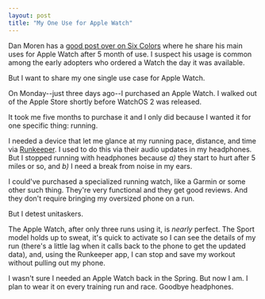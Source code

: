 ```yaml
---
layout: post
title: "My One Use for Apple Watch"
---
```


Dan Moren has a [good post over on Six Colors](http://sixcolors.com/post/2015/09/five-months-in-what-i-use-my-apple-watch-for/) where he share his main uses for Apple Watch after 5 month of use. I suspect his usage is common among the early adopters who ordered a Watch the day it was available.

But I want to share my one single use case for Apple Watch. 

On Monday--just three days ago--I purchased an Apple Watch. I walked out of the Apple Store shortly before WatchOS 2 was released.

It took me five months to purchase it and I only did because I wanted it for one specific thing: running.

I needed a device that let me glance at my running pace, distance, and time via [Runkeeper](http://runkeeper.com). I used to do this via their audio updates in my headphones. But I stopped running with headphones because _a)_ they start to hurt after 5 miles or so, and _b)_ I need a break from noise in my ears.

I could've purchased a specialized running watch, like a Garmin or some other such thing. They're very functional and they get good reviews. And they don't require bringing my oversized phone on a run. 

But I detest unitaskers.

The Apple Watch, after only three runs using it, is _nearly_ perfect. The Sport model holds up to sweat, it's quick to activate so I can see the details of my run (there's a little lag when it calls back to the phone to get the updated data), and, using the Runkeeper app, I can stop and save my workout without pulling out my phone.

I wasn't sure I needed an Apple Watch back in the Spring. But now I am. I plan to wear it on every training run and race. Goodbye headphones.
